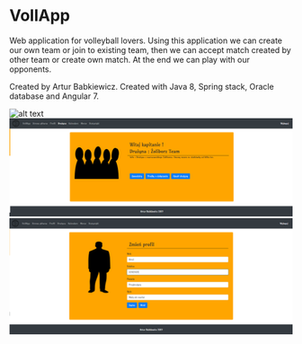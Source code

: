 # VollApp
Web application for volleyball lovers. Using this application we can create our own team or join to existing team, then we can accept match created by other team or create own match. At the end we can play with our opponents.

Created by Artur Babkiewicz.
Created with Java 8, Spring stack, Oracle database and Angular 7.

![alt text](https://raw.githubusercontent.com/Arthurgt/VollApp/master/Others/imagel.png)
![alt text](https://raw.githubusercontent.com/Arthurgt/VollApp/master/Others/image2.png)
![alt text](https://raw.githubusercontent.com/Arthurgt/VollApp/master/Others/image3.png)
